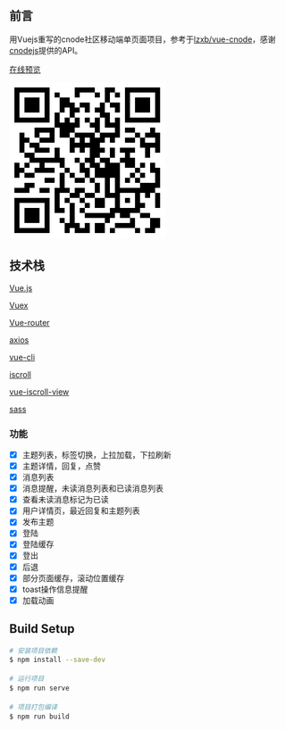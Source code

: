 ## 前言

用Vuejs重写的cnode社区移动端单页面项目，参考于[lzxb/vue-cnode](https://github.com/lzxb/vue-cnode)，感谢[cnodejs](https://cnodejs.org/)提供的API。


[在线预览](http://cnode.ned2018.tk/)

![手机端请扫二维码](https://github.com/cw84973570/mobile-vue-cnodejs/blob/master/QR-code.png)

## 技术栈

[Vue.js](https://vuejs.org/)

[Vuex](https://vuex.vuejs.org)

[Vue-router](https://router.vuejs.org/)

[axios](https://www.npmjs.com/package/axios)

[vue-cli](https://www.npmjs.com/package/vue-cli)

[iscroll](https://github.com/cubiq/iscroll)

[vue-iscroll-view](https://github.com/Dafrok/vue-iscroll-view)

[sass](http://sass-lang.com/)

### 功能
- [x] 主题列表，标签切换，上拉加载，下拉刷新
- [x] 主题详情，回复，点赞
- [x] 消息列表
- [x] 消息提醒，未读消息列表和已读消息列表
- [x] 查看未读消息标记为已读
- [x] 用户详情页，最近回复和主题列表
- [x] 发布主题
- [x] 登陆
- [x] 登陆缓存
- [x] 登出
- [x] 后退
- [x] 部分页面缓存，滚动位置缓存
- [x] toast操作信息提醒
- [x] 加载动画

## Build Setup

``` bash
# 安装项目依赖
$ npm install --save-dev

# 运行项目
$ npm run serve

# 项目打包编译
$ npm run build
